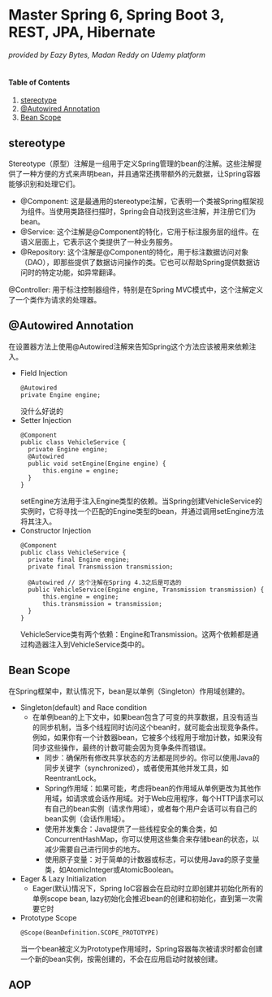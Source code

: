 # Master Spring 6, Spring Boot 3, REST, JPA, Hibernate
_provided by Eazy Bytes, Madan Reddy on Udemy platform_ <br><br>

#### Table of Contents
1. [stereotype](#anchor_1)<br/>
2. [@Autowired Annotation](#anchor_2)<br/>
3. [Bean Scope](#anchor_3)<br/>

## stereotype<a name="anchor_1"></a>
Stereotype（原型）注解是一组用于定义Spring管理的bean的注解。这些注解提供了一种方便的方式来声明bean，并且通常还携带额外的元数据，让Spring容器能够识别和处理它们。
- @Component: 这是最通用的stereotype注解，它表明一个类被Spring框架视为组件。当使用类路径扫描时，Spring会自动找到这些注解，并注册它们为bean。
- @Service: 这个注解是@Component的特化，它用于标注服务层的组件。在语义层面上，它表示这个类提供了一种业务服务。
- @Repository: 这个注解是@Component的特化，用于标注数据访问对象（DAO），即那些提供了数据访问操作的类。它也可以帮助Spring提供数据访问时的特定功能，如异常翻译。

@Controller: 用于标注控制器组件，特别是在Spring MVC模式中，这个注解定义了一个类作为请求的处理器。
## @Autowired Annotation <a name="anchor_2"></a>
在设置器方法上使用@Autowired注解来告知Spring这个方法应该被用来依赖注入。
- Field Injection
  ```
  @Autowired
  private Engine engine;
  ```
  没什么好说的
- Setter Injection
  ```
  @Component
  public class VehicleService {
    private Engine engine;
    @Autowired
    public void setEngine(Engine engine) {
        this.engine = engine;
    }
  }
  ```
  setEngine方法用于注入Engine类型的依赖。当Spring创建VehicleService的实例时，它将寻找一个匹配的Engine类型的bean，并通过调用setEngine方法将其注入。
- Constructor Injection
  ```
  @Component
  public class VehicleService {
    private final Engine engine;
    private final Transmission transmission;

    @Autowired // 这个注解在Spring 4.3之后是可选的
    public VehicleService(Engine engine, Transmission transmission) {
        this.engine = engine;
        this.transmission = transmission;
    }
  }
  ```
  VehicleService类有两个依赖：Engine和Transmission。这两个依赖都是通过构造器注入到VehicleService类中的。

## Bean Scope<a name="anchor_3"></a>
在Spring框架中，默认情况下，bean是以单例（Singleton）作用域创建的。
- Singleton(default) and Race condition
  - 在单例bean的上下文中，如果bean包含了可变的共享数据，且没有适当的同步机制，当多个线程同时访问这个bean时，就可能会出现竞争条件。例如，如果你有一个计数器bean，它被多个线程用于增加计数，如果没有同步这些操作，最终的计数可能会因为竞争条件而错误。
    - 同步：确保所有修改共享状态的方法都是同步的。你可以使用Java的同步关键字（synchronized），或者使用其他并发工具，如ReentrantLock。
    - Spring作用域：如果可能，考虑将bean的作用域从单例更改为其他作用域，如请求或会话作用域。对于Web应用程序，每个HTTP请求可以有自己的bean实例（请求作用域），或者每个用户会话可以有自己的bean实例（会话作用域）。
    - 使用并发集合：Java提供了一些线程安全的集合类，如ConcurrentHashMap，你可以使用这些集合来存储bean的状态，以减少需要自己进行同步的地方。
    - 使用原子变量：对于简单的计数器或标志，可以使用Java的原子变量类，如AtomicInteger或AtomicBoolean。
- Eager & Lazy Initialization
  - Eager(默认)情况下，Spring IoC容器会在启动时立即创建并初始化所有的单例scope bean, lazy初始化会推迟bean的创建和初始化，直到第一次需要它时
- Prototype Scope
  ```
  @Scope(BeanDefinition.SCOPE_PROTOTYPE)
  ```
  当一个bean被定义为Prototype作用域时，Spring容器每次被请求时都会创建一个新的bean实例，按需创建的，不会在应用启动时就被创建。
  
## AOP<a name="anchor_4"></a>
